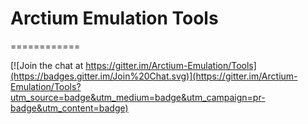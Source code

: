 # Arctium Emulation Tools
============

[![Join the chat at https://gitter.im/Arctium-Emulation/Tools](https://badges.gitter.im/Join%20Chat.svg)](https://gitter.im/Arctium-Emulation/Tools?utm_source=badge&utm_medium=badge&utm_campaign=pr-badge&utm_content=badge)
